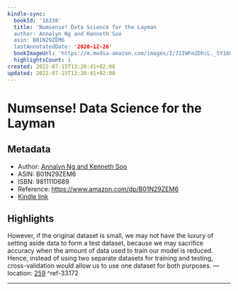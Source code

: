 ```yaml
---
kindle-sync:
  bookId: '16338'
  title: 'Numsense! Data Science for the Layman
  author: Annalyn Ng and Kenneth Soo
  asin: B01N29ZEM6
  lastAnnotatedDate: '2020-12-26'
  bookImageUrl: 'https://m.media-amazon.com/images/I/71IWFmZDhcL._SY160.jpg'
  highlightsCount: 1
created: 2022-07-15T13:20:41+02:00
updated: 2022-07-15T13:20:41+02:00
---
```

# Numsense! Data Science for the Layman
## Metadata
* Author: [Annalyn Ng and Kenneth Soo](https://www.amazon.com/Annalyn-Ng/e/B01MSF0T9V/ref=dp_byline_cont_ebooks_1)
* ASIN: B01N29ZEM6
* ISBN: 9811110689
* Reference: https://www.amazon.com/dp/B01N29ZEM6
* [Kindle link](kindle://book?action=open&asin=B01N29ZEM6)

## Highlights
However, if the original dataset is small, we may not have the luxury of setting aside data to form a test dataset, because we may sacrifice accuracy when the amount of data used to train our model is reduced. Hence, instead of using two separate datasets for training and testing, cross-validation would allow us to use one dataset for both purposes. — location: [259](kindle://book?action=open&asin=B01N29ZEM6&location=259) ^ref-33172

---

